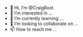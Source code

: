 - 👋 Hi, I’m @CraigRoot
- 👀 I’m interested in ...
- 🌱 I’m currently learning ...
- 💞️ I’m looking to collaborate on ...
- 📫 How to reach me ...

<!---
CraigRoot/CraigRoot is a ✨ special ✨ repository because its `README.md` (this file) appears on your GitHub profile.
You can click the Preview link to take a look at your changes.
--->
